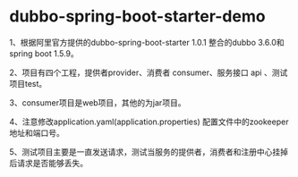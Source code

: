 # dubbo-spring-boot-starter-demo

1、根据阿里官方提供的dubbo-spring-boot-starter 1.0.1 整合的dubbo 3.6.0和spring boot 1.5.9。

2、项目有四个工程，提供者provider、消费者 consumer、服务接口 api 、测试项目test。

3、consumer项目是web项目，其他的为jar项目。

4、注意修改application.yaml(application.properties) 配置文件中的zookeeper地址和端口号。

5、测试项目主要是一直发送请求，测试当服务的提供者，消费者和注册中心挂掉后请求是否能够丢失。
